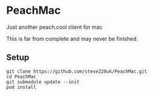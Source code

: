 # PeachMac
Just another peach.cool client for mac

This is far from complete and may never be finished.

## Setup

````
git clone https://github.com/steve228uk/PeachMac.git
cd PeachMac
git submodule update --init
pod install
`````
